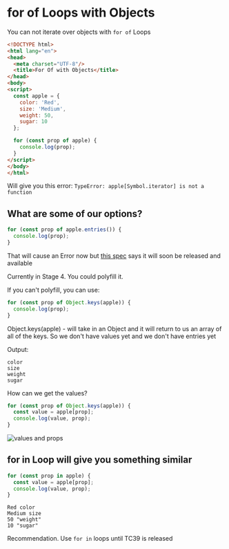 # for of Loops with Objects
You can not iterate over objects with `for of` Loops

```html
<!DOCTYPE html>
<html lang="en">
<head>
  <meta charset="UTF-8"/>
  <title>For Of with Objects</title>
</head>
<body>
<script>
  const apple = {
    color: 'Red',
    size: 'Medium',
    weight: 50,
    sugar: 10
  };

  for (const prop of apple) {
    console.log(prop);
  }
</script>
</body>
</html>
```

Will give you this error: `TypeError: apple[Symbol.iterator] is not a function`

## What are some of our options?
```js
for (const prop of apple.entries()) {
  console.log(prop);
}
```

That will cause an Error now but [this spec](https://github.com/tc39/proposal-object-values-entries) says it will soon be released and available

Currently in Stage 4. You could polyfill it.

If you can't polyfill, you can use:

```js
for (const prop of Object.keys(apple)) {
  console.log(prop);
}
```

Object.keys(apple) - will take in an Object and it will return to us an array of all of the keys. So we don't have values yet and we don't have entries yet

Output:

```
color
size
weight
sugar
```

How can we get the values?

```js
for (const prop of Object.keys(apple)) {
  const value = apple[prop];
  console.log(value, prop);
}
```

![values and props](https://i.imgur.com/L0IvqTl.png)

## for in Loop will give you something similar
```js
for (const prop in apple) {
  const value = apple[prop];
  console.log(value, prop);
}
```

```
Red color
Medium size
50 "weight"
10 "sugar"
```

Recommendation. Use `for in` loops until TC39 is released


